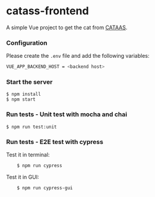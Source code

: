 # catass-frontend

A simple Vue project to get the cat from [CATAAS](https://cataas.com/#/).

### Configuration
Please create the `.env` file and add the following variables:
```sh
VUE_APP_BACKEND_HOST = <backend host>
```

### Start the server
    $ npm install
    $ npm start

### Run tests - Unit test with mocha and chai
    $ npm run test:unit

### Run tests - E2E test with cypress
Test it in terminal:
```sh
    $ npm run cypress
```

Test it in GUI:
```sh
    $ npm run cypress-gui
```